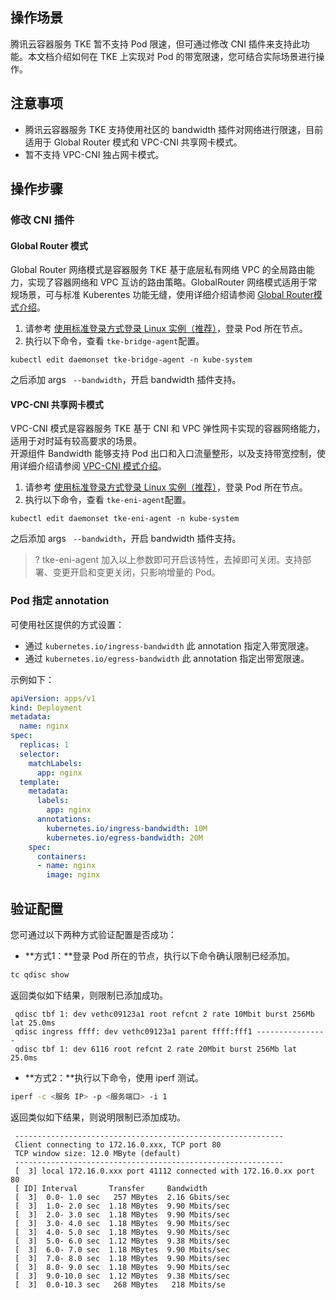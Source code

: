 ## 操作场景
腾讯云容器服务 TKE 暂不支持 Pod 限速，但可通过修改 CNI 插件来支持此功能。本文档介绍如何在 TKE 上实现对 Pod 的带宽限速，您可结合实际场景进行操作。

## 注意事项
- 腾讯云容器服务 TKE 支持使用社区的 bandwidth 插件对网络进行限速，目前适用于 Global Router 模式和 VPC-CNI 共享网卡模式。
- 暂不支持 VPC-CNI 独占网卡模式。

## 操作步骤
### 修改 CNI 插件
#### Global Router 模式
Global Router 网络模式是容器服务 TKE 基于底层私有网络 VPC 的全局路由能力，实现了容器网络和 VPC 互访的路由策略。GlobalRouter 网络模式适用于常规场景，可与标准 Kuberentes 功能无缝，使用详细介绍请参阅 [Global Router模式介绍](https://intl.cloud.tencent.com/document/product/457/38968)。
1. 请参考 [使用标准登录方式登录 Linux 实例（推荐）](https://intl.cloud.tencent.com/document/product/213/5436)，登录 Pod 所在节点。
2. 执行以下命令，查看 `tke-bridge-agent`配置。
```
kubectl edit daemonset tke-bridge-agent -n kube-system
```
之后添加 args ` --bandwidth`，开启 bandwidth 插件支持。

#### VPC-CNI 共享网卡模式
VPC-CNI 模式是容器服务 TKE 基于 CNI 和 VPC 弹性网卡实现的容器网络能力，适用于对时延有较高要求的场景。   
开源组件 Bandwidth 能够支持 Pod 出口和入口流量整形，以及支持带宽控制，使用详细介绍请参阅 [VPC-CNI 模式介绍](https://intl.cloud.tencent.com/document/product/457/38970)。
1. 请参考 [使用标准登录方式登录 Linux 实例（推荐）](https://intl.cloud.tencent.com/document/product/213/5436)，登录 Pod 所在节点。
2. 执行以下命令，查看 `tke-eni-agent`配置。
```
kubectl edit daemonset tke-eni-agent -n kube-system
```
之后添加 args ` --bandwidth`，开启 bandwidth 插件支持。  
>? tke-eni-agent 加入以上参数即可开启该特性，去掉即可关闭。支持部署、变更开启和变更关闭，只影响增量的 Pod。

### Pod 指定 annotation
可使用社区提供的方式设置：
- 通过 `kubernetes.io/ingress-bandwidth` 此 annotation 指定入带宽限速。
- 通过 `kubernetes.io/egress-bandwidth` 此 annotation 指定出带宽限速。

示例如下：
``` yaml
apiVersion: apps/v1
kind: Deployment
metadata:
  name: nginx
spec:
  replicas: 1
  selector:
    matchLabels:
      app: nginx
  template:
    metadata:
      labels:
        app: nginx
      annotations:
        kubernetes.io/ingress-bandwidth: 10M
        kubernetes.io/egress-bandwidth: 20M
    spec:
      containers:
      - name: nginx
        image: nginx
```

## 验证配置
您可通过以下两种方式验证配置是否成功：
- **方式1：**登录 Pod 所在的节点，执行以下命令确认限制已经添加。
``` bash
tc qdisc show
```
返回类似如下结果，则限制已添加成功。
```
 qdisc tbf 1: dev vethc09123a1 root refcnt 2 rate 10Mbit burst 256Mb lat 25.0ms
 qdisc ingress ffff: dev vethc09123a1 parent ffff:fff1 ----------------
 qdisc tbf 1: dev 6116 root refcnt 2 rate 20Mbit burst 256Mb lat 25.0ms
```
- **方式2：**执行以下命令，使用 iperf 测试。
```  bash
iperf -c <服务 IP> -p <服务端口> -i 1
```
返回类似如下结果，则说明限制已添加成功。
```
 ------------------------------------------------------------
 Client connecting to 172.16.0.xxx, TCP port 80
 TCP window size: 12.0 MByte (default)
 ------------------------------------------------------------
 [  3] local 172.16.0.xxx port 41112 connected with 172.16.0.xx port 80
 [ ID] Interval       Transfer     Bandwidth
 [  3]  0.0- 1.0 sec   257 MBytes  2.16 Gbits/sec
 [  3]  1.0- 2.0 sec  1.18 MBytes  9.90 Mbits/sec
 [  3]  2.0- 3.0 sec  1.18 MBytes  9.90 Mbits/sec
 [  3]  3.0- 4.0 sec  1.18 MBytes  9.90 Mbits/sec
 [  3]  4.0- 5.0 sec  1.18 MBytes  9.90 Mbits/sec
 [  3]  5.0- 6.0 sec  1.12 MBytes  9.38 Mbits/sec
 [  3]  6.0- 7.0 sec  1.18 MBytes  9.90 Mbits/sec
 [  3]  7.0- 8.0 sec  1.18 MBytes  9.90 Mbits/sec
 [  3]  8.0- 9.0 sec  1.18 MBytes  9.90 Mbits/sec
 [  3]  9.0-10.0 sec  1.12 MBytes  9.38 Mbits/sec
 [  3]  0.0-10.3 sec   268 MBytes   218 Mbits/se
```
